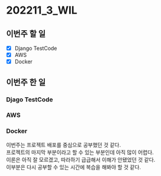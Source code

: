 # 202211_3_WIL

## 이번주 할 일
- [X] Django TestCode
- [X] AWS
- [X] Docker

## 이번주 한 일
### Djago TestCode
### AWS
### Docker
이번주는 프로젝트 배포를 중심으로 공부했던 것 같다.<br>
프로젝트의 마지막 부분이라고 할 수 있는 부분인데 아직 많이 어렵다.<br>
이론은 아직 잘 모르겠고, 따라하기 급급해서 이해가 안됐었던 것 같다.<br>
이부분은 다시 공부할 수 있는 시간에 복습을 해봐야 할 것 같다.<br>